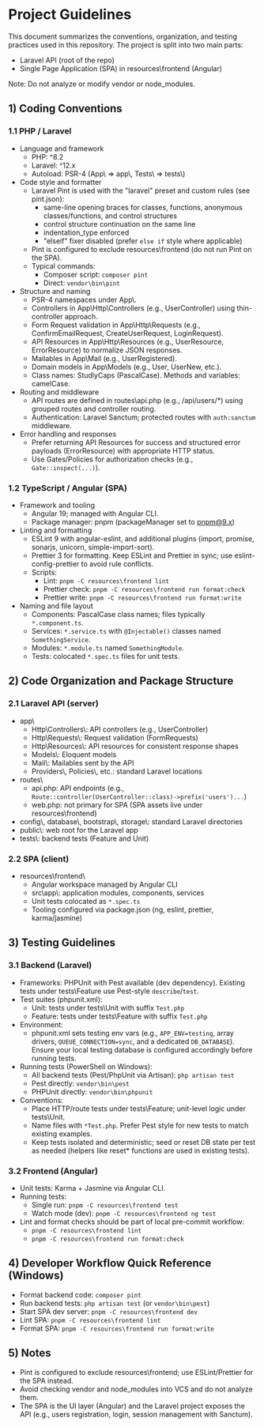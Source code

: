 # Project Guidelines

This document summarizes the conventions, organization, and testing practices used in this repository. The project is split into two main parts:

- Laravel API (root of the repo)
- Single Page Application (SPA) in resources\frontend (Angular)

Note: Do not analyze or modify vendor or node_modules.


## 1) Coding Conventions

### 1.1 PHP / Laravel
- Language and framework
  - PHP: ^8.2
  - Laravel: ^12.x
  - Autoload: PSR-4 (App\\ => app\\, Tests\\ => tests\\)
- Code style and formatter
  - Laravel Pint is used with the "laravel" preset and custom rules (see pint.json):
    - same-line opening braces for classes, functions, anonymous classes/functions, and control structures
    - control structure continuation on the same line
    - indentation_type enforced
    - "elseif" fixer disabled (prefer `else if` style where applicable)
  - Pint is configured to exclude resources\\frontend (do not run Pint on the SPA).
  - Typical commands:
    - Composer script: `composer pint`
    - Direct: `vendor\bin\pint`
- Structure and naming
  - PSR-4 namespaces under App\\.
  - Controllers in App\\Http\\Controllers (e.g., UserController) using thin-controller approach.
  - Form Request validation in App\\Http\\Requests (e.g., ConfirmEmailRequest, CreateUserRequest, LoginRequest).
  - API Resources in App\\Http\\Resources (e.g., UserResource, ErrorResource) to normalize JSON responses.
  - Mailables in App\\Mail (e.g., UserRegistered).
  - Domain models in App\\Models (e.g., User, UserNew, etc.).
  - Class names: StudlyCaps (PascalCase). Methods and variables: camelCase.
- Routing and middleware
  - API routes are defined in routes\\api.php (e.g., /api/users/*) using grouped routes and controller routing.
  - Authentication: Laravel Sanctum; protected routes with `auth:sanctum` middleware.
- Error handling and responses
  - Prefer returning API Resources for success and structured error payloads (ErrorResource) with appropriate HTTP status.
  - Use Gates/Policies for authorization checks (e.g., `Gate::inspect(...)`).

### 1.2 TypeScript / Angular (SPA)
- Framework and tooling
  - Angular 19; managed with Angular CLI.
  - Package manager: pnpm (packageManager set to pnpm@9.x)
- Linting and formatting
  - ESLint 9 with angular-eslint, and additional plugins (import, promise, sonarjs, unicorn, simple-import-sort).
  - Prettier 3 for formatting. Keep ESLint and Prettier in sync; use eslint-config-prettier to avoid rule conflicts.
  - Scripts:
    - Lint: `pnpm -C resources\frontend lint`
    - Prettier check: `pnpm -C resources\frontend run format:check`
    - Prettier write: `pnpm -C resources\frontend run format:write`
- Naming and file layout
  - Components: PascalCase class names; files typically `*.component.ts`.
  - Services: `*.service.ts` with `@Injectable()` classes named `SomethingService`.
  - Modules: `*.module.ts` named `SomethingModule`.
  - Tests: colocated `*.spec.ts` files for unit tests.


## 2) Code Organization and Package Structure

### 2.1 Laravel API (server)
- app\\
  - Http\\Controllers\\: API controllers (e.g., UserController)
  - Http\\Requests\\: Request validation (FormRequests)
  - Http\\Resources\\: API resources for consistent response shapes
  - Models\\: Eloquent models
  - Mail\\: Mailables sent by the API
  - Providers\\, Policies\\, etc.: standard Laravel locations
- routes\\
  - api.php: API endpoints (e.g., `Route::controller(UserController::class)->prefix('users')...`)
  - web.php: not primary for SPA (SPA assets live under resources\\frontend)
- config\\, database\\, bootstrap\\, storage\\: standard Laravel directories
- public\\: web root for the Laravel app
- tests\\: backend tests (Feature and Unit)

### 2.2 SPA (client)
- resources\\frontend\\
  - Angular workspace managed by Angular CLI
  - src\\app\\: application modules, components, services
  - Unit tests colocated as `*.spec.ts`
  - Tooling configured via package.json (ng, eslint, prettier, karma/jasmine)


## 3) Testing Guidelines

### 3.1 Backend (Laravel)
- Frameworks: PHPUnit with Pest available (dev dependency). Existing tests under tests\\Feature use Pest-style `describe`/`test`.
- Test suites (phpunit.xml):
  - Unit: tests under tests\\Unit with suffix `Test.php`
  - Feature: tests under tests\\Feature with suffix `Test.php`
- Environment:
  - phpunit.xml sets testing env vars (e.g., `APP_ENV=testing`, array drivers, `QUEUE_CONNECTION=sync`, and a dedicated `DB_DATABASE`). Ensure your local testing database is configured accordingly before running tests.
- Running tests (PowerShell on Windows):
  - All backend tests (Pest/PhpUnit via Artisan): `php artisan test`
  - Pest directly: `vendor\bin\pest`
  - PHPUnit directly: `vendor\bin\phpunit`
- Conventions:
  - Place HTTP/route tests under tests\\Feature; unit-level logic under tests\\Unit.
  - Name files with `*Test.php`. Prefer Pest style for new tests to match existing examples.
  - Keep tests isolated and deterministic; seed or reset DB state per test as needed (helpers like reset* functions are used in existing tests).

### 3.2 Frontend (Angular)
- Unit tests: Karma + Jasmine via Angular CLI.
- Running tests:
  - Single run: `pnpm -C resources\frontend test`
  - Watch mode (dev): `pnpm -C resources\frontend ng test`
- Lint and format checks should be part of local pre-commit workflow:
  - `pnpm -C resources\frontend lint`
  - `pnpm -C resources\frontend run format:check`


## 4) Developer Workflow Quick Reference (Windows)
- Format backend code: `composer pint`
- Run backend tests: `php artisan test` (or `vendor\bin\pest`)
- Start SPA dev server: `pnpm -C resources\frontend dev`
- Lint SPA: `pnpm -C resources\frontend lint`
- Format SPA: `pnpm -C resources\frontend run format:write`


## 5) Notes
- Pint is configured to exclude resources\\frontend; use ESLint/Prettier for the SPA instead.
- Avoid checking vendor and node_modules into VCS and do not analyze them.
- The SPA is the UI layer (Angular) and the Laravel project exposes the API (e.g., users registration, login, session management with Sanctum).
